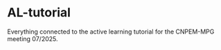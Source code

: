 # AL-tutorial
Everything connected to the active learning tutorial for the CNPEM-MPG meeting 07/2025.
